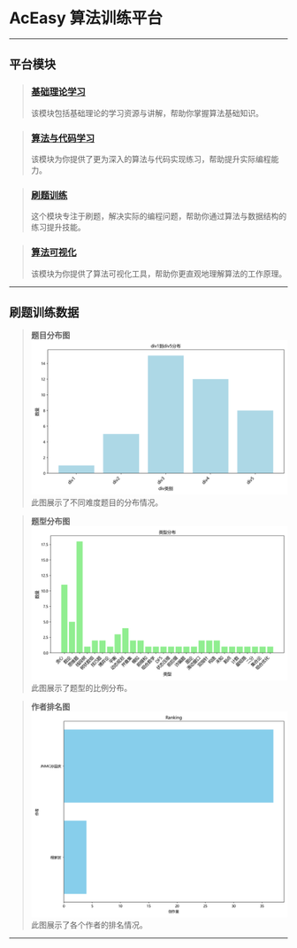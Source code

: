 # AcEasy 算法训练平台

---



## 平台模块

> ### [基础理论学习](基础理论学习/README.md)
>
> 该模块包括基础理论的学习资源与讲解，帮助你掌握算法基础知识。

> ### [算法与代码学习](算法/README.md)
>
> 该模块为你提供了更为深入的算法与代码实现练习，帮助提升实际编程能力。

> ### [刷题训练](刷题模块/README.md)
>
> 这个模块专注于刷题，解决实际的编程问题，帮助你通过算法与数据结构的练习提升技能。


> ### [算法可视化](https://www.cs.usfca.edu/~galles/visualization/Algorithms.html)
>
> 该模块为你提供了算法可视化工具，帮助你更直观地理解算法的工作原理。
---

## 刷题训练数据

> **题目分布图**  
> ![题目分布图](刷题模块/数据收集脚本/img/div_distribution.png)  
> 此图展示了不同难度题目的分布情况。

> **题型分布图**  
> ![题型分布图](刷题模块/数据收集脚本/img/type_distribution.png)  
> 此图展示了题型的比例分布。

> **作者排名图**  
> ![作者排名图](刷题模块/数据收集脚本/img/author_ranking.png)  
> 此图展示了各个作者的排名情况。

---
